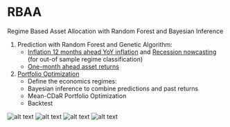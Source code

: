 # RBAA
Regime Based Asset Allocation with Random Forest and Bayesian Inference

1. Prediction with Random Forest and Genetic Algorithm:
    * [Inflation 12 months ahead YoY inflation](https://github.com/enexqnt/RBAA/blob/main/Forecast%20-%20Inflation.ipynb) and [Recession nowcasting](https://github.com/enexqnt/RBAA/blob/main/Forecast%20-%20Recession.ipynb) (for out-of sample regime classification)
    * [One-month ahead asset returns](https://github.com/enexqnt/RBAA/blob/main/Forecast%20-%20Assets.ipynb)
2. [Portfolio Optimization](https://github.com/enexqnt/RBAA/blob/main/RBAA.ipynb)
   * Define the economics regimes:
   * Bayesian inference to combine predictions and past returns
   * Mean-CDaR Portfolio Optimization
   * Backtest

![alt text](https://github.com/enexqnt/RBAA/blob/main/images/wealth.png)
![alt text](https://github.com/enexqnt/RBAA/blob/main/images/forecast.png)
![alt text](https://github.com/enexqnt/RBAA/blob/main/images/sharpe.png)
![alt text](https://github.com/enexqnt/RBAA/blob/main/images/recession.png)


